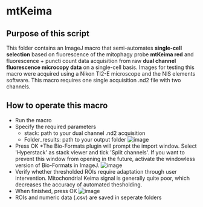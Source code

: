 # mtKeima

## Purpose of this script
This folder contains an ImageJ macro that semi-automates **single-cell selection** based on fluorescence of the mitophagy probe **mtKeima red** and fluorescence + puncti count data acquisition from raw **dual channel fluorescence microcopy data** on a single-cell basis.
Images for testing this macro were acquired using a Nikon TI2-E microscope and the NIS elements software. This macro requires one single acquisition .nd2 file with two channels.

## How to operate this macro

* Run the macro
* Specify the required parameters
  * stack: path to your dual channel .nd2 acquisition
  * Folder_results: path to your output folder
![image](https://user-images.githubusercontent.com/38840043/222691592-7537328d-38e8-417e-bb4f-e7f292a06c8f.png)
* Press OK
*The Bio-Formats plugin will prompt the import window. Select 'Hyperstack' as stack viewer and tick 'Split channels'. If you want to prevent this window from opening in the future, activate the windowless version of Bio-Formats in ImageJ.
![image](https://user-images.githubusercontent.com/38840043/222672367-9e25e26e-95ce-48be-aa54-545bd6a490df.png)
* Verify whether thresholded ROIs require adaptation through user intervention. Mitochondrial Keima signal is generally quite poor, which decreases the accuracy of automated thesholding.
* When finished, press OK
![image](https://user-images.githubusercontent.com/38840043/222692161-7b18a1cb-4ead-414a-92a7-f890999ec362.png)
* ROIs and numeric data (.csv) are saved in seperate folders
